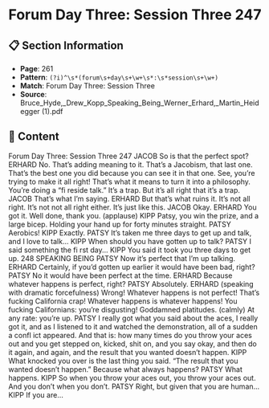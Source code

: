 # Forum Day Three: Session Three 247

## 📋 Section Information

- **Page**: 261
- **Pattern**: `(?i)^\s*(forum\s+day\s+\w+\s*:\s*session\s+\w+)`
- **Match**: Forum Day Three: Session Three
- **Source**: Bruce_Hyde,_Drew_Kopp_Speaking_Being_Werner_Erhard,_Martin_Heidegger (1).pdf

## 📄 Content

Forum Day Three: Session Three 247
JACOB
So is that the perfect spot?
ERHARD
No. That’s adding meaning to it. That’s a Jacobism, that last one. That’s the best one you did
because you can see it in that one. See, you’re trying to make it all right! That’s what it means to
turn it into a philosophy. You’re doing a “fi reside talk.” It’s a trap. But it’s all right that it’s a trap.
JACOB
That’s what I’m saying.
ERHARD
But that’s what ruins it. It’s not all right. It’s not not all right either. It’s just like this.
JACOB
Okay.
ERHARD
You got it. Well done, thank you.
(applause)
KIPP
Patsy, you win the prize, and a large bicep. Holding your hand up for forty minutes straight.
PATSY
Aerobics!
KIPP
Exactly.
PATSY
It’s taken me three days to get up and talk, and I love to talk...
KIPP
When should you have gotten up to talk?
PATSY
I said something the fi rst day...
KIPP
You said it took you three days to get up.
248
SPEAKING BEING
PATSY
Now it’s perfect that I’m up talking.
ERHARD
Certainly, if you’d gotten up earlier it would have been bad, right?
PATSY
No it would have been perfect at the time.
ERHARD
Because whatever happens is perfect, right?
PATSY
Absolutely.
ERHARD (speaking with dramatic forcefulness)
Wrong! Whatever happens is not perfect! That’s fucking California crap! Whatever happens is
whatever happens! You fucking Californians: you’re disgusting! Goddamned platitudes.
(calmly)
At any rate: you’re up.
PATSY
I really got what you said about the aces, I really got it, and as I listened to it and watched the
demonstration, all of a sudden a confl ict appeared. And that is: how many times do you throw
your aces out and you get stepped on, kicked, shit on, and you say okay, and then do it again,
and again, and the result that you wanted doesn’t happen.
KIPP
What knocked you over is the last thing you said. “The result that you wanted doesn’t happen.”
Because what always happens?
PATSY
What happens.
KIPP
So when you throw your aces out, you throw your aces out. And you don’t when you don’t.
PATSY
Right, but given that you are human...
KIPP
If you are...